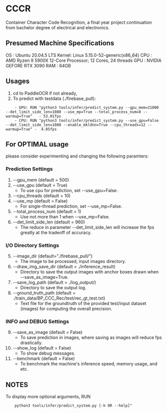 # CCCR
Container Character Code Recognition, a final year project continuation from bachelor degree of electrical and electronics.

## Presumed Machine Specifications
OS    : Ubuntu 20.04.5 LTS
Kernel: Linux 5.15.0-52-generic(x86_64)
CPU   : AMD Ryzen 9 5900X 12-Core Processor; 12 Cores, 24 threads
GPU   : NVIDIA GEFORE RTX 3090
RAM   : 64GB

## Usages
1. cd to PaddleOCR if not already,
2. To predict with testdata (./firebase_pull):
```
    - GPU: RUN "python3 tools/infer/predict_system.py --gpu_mem=21000 --det_limit_side_len=1080 --use_mp=True --total_process_num=8 --warmup=True"   - 53.01fps
    - CPU: RUN "python3 tools/infer/predict_system.py --use_gpu=False --det_limit_side_len=1080 --enable_mkldnn=True --cpu_threads=12 --warmup=True" -  4.05fps
```

## For OPTIMAL usage
please consider experimenting and changing the following paramters:

### Prediction Settings
1. --gpu_mem (default = 500)
2. --use_gpu (default = True)
    - To use cpu for prediction, set --use_gpu=False.
3. --cpu_threads (default = 10)
4. --use_mp (default = False)
    - For single-thread prediction, set --use_mp=False.
5. --total_process_num (default = 1)
    - Use not more than 1 when --use_mp=False.
6. --det_limit_side_len (default = 960)
    - The reduce in parameter --det_limit_side_len will increase the fps greatly at the tradeoff of accuracy.

### I/O Directory Settings
5. --image_dir (default="./firebase_pull/")
    - The image to be processed, input images directory.
6. --draw_img_save_dir (default = ./inference_result)
    - Directory to save the output images with anchor boxes drawn when --save_as_image=True. 
7. --save_log_path (default = ./log_output/)
    - Directory to save the output log. 
8. --ground_truth_path (default = ./train_data/BP_CCC_Rec/test/rec_gt_test.txt)
    - Text file for the groundtruth of the provided test/input dataset (images) for computing the overall precision. 

### INFO and DEBUG Settings
9. --save_as_image (default = False)
    - To save prediction in images, where saving as images will reduce fps drastically.
10. --show_log (default = False)
    - To show debug messages.
11. --benchmark (default = False)
    - To benchmark the machine's inference speed, memory usage, and etc.

## NOTES
To display more optional arguments, RUN 
```
    python3 tools/infer/predict_system.py [-h OR --help]"
```
